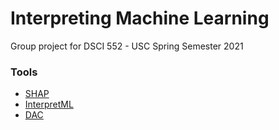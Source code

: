 # Interpreting Machine Learning
 Group project for DSCI 552 - USC Spring Semester 2021

### Tools
* [SHAP](https://github.com/slundberg/shap)
* [InterpretML](https://github.com/interpretml/interpret)
* [DAC](https://github.com/csinva/disentangled-attribution-curves)

